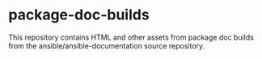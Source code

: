 # package-doc-builds
This repository contains HTML and other assets from package doc builds from the ansible/ansible-documentation source repository.
